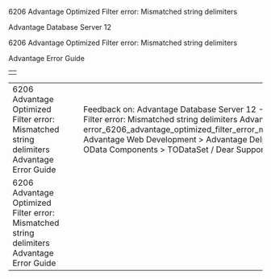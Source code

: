 6206 Advantage Optimized Filter error: Mismatched string delimiters




Advantage Database Server 12  

6206 Advantage Optimized Filter error: Mismatched string delimiters

Advantage Error Guide

|  |
| --- |
|  |

|  |  |  |  |  |
| --- | --- | --- | --- | --- |
| 6206 Advantage Optimized Filter error: Mismatched string delimiters  Advantage Error Guide |  |  | Feedback on: Advantage Database Server 12 - 6206 Advantage Optimized Filter error: Mismatched string delimiters Advantage Error Guide error\_6206\_advantage\_optimized\_filter\_error\_mismatched\_string\_delimiters Advantage Web Development > Advantage Delphi OData Client > Delphi OData Components > TODataSet / Dear Support Staff, |  |
| 6206 Advantage Optimized Filter error: Mismatched string delimiters  Advantage Error Guide |  |  |  |  |